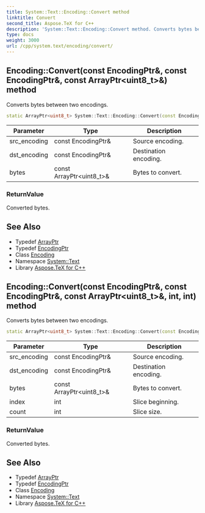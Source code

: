 ```yaml
---
title: System::Text::Encoding::Convert method
linktitle: Convert
second_title: Aspose.TeX for C++
description: 'System::Text::Encoding::Convert method. Converts bytes between two encodings in C++.'
type: docs
weight: 3000
url: /cpp/system.text/encoding/convert/
---
```

## Encoding::Convert(const EncodingPtr\&, const EncodingPtr\&, const ArrayPtr\<uint8_t\>\&) method


Converts bytes between two encodings.

```cpp
static ArrayPtr<uint8_t> System::Text::Encoding::Convert(const EncodingPtr &src_encoding, const EncodingPtr &dst_encoding, const ArrayPtr<uint8_t> &bytes)
```


| Parameter | Type | Description |
| --- | --- | --- |
| src_encoding | const EncodingPtr\& | Source encoding. |
| dst_encoding | const EncodingPtr\& | Destination encoding. |
| bytes | const ArrayPtr\<uint8_t\>\& | Bytes to convert. |

### ReturnValue

Converted bytes.

## See Also

* Typedef [ArrayPtr](../../../system/arrayptr/)
* Typedef [EncodingPtr](../../../system/encodingptr/)
* Class [Encoding](../)
* Namespace [System::Text](../../)
* Library [Aspose.TeX for C++](../../../)
## Encoding::Convert(const EncodingPtr\&, const EncodingPtr\&, const ArrayPtr\<uint8_t\>\&, int, int) method


Converts bytes between two encodings.

```cpp
static ArrayPtr<uint8_t> System::Text::Encoding::Convert(const EncodingPtr &src_encoding, const EncodingPtr &dst_encoding, const ArrayPtr<uint8_t> &bytes, int index, int count)
```


| Parameter | Type | Description |
| --- | --- | --- |
| src_encoding | const EncodingPtr\& | Source encoding. |
| dst_encoding | const EncodingPtr\& | Destination encoding. |
| bytes | const ArrayPtr\<uint8_t\>\& | Bytes to convert. |
| index | int | Slice beginning. |
| count | int | Slice size. |

### ReturnValue

Converted bytes.

## See Also

* Typedef [ArrayPtr](../../../system/arrayptr/)
* Typedef [EncodingPtr](../../../system/encodingptr/)
* Class [Encoding](../)
* Namespace [System::Text](../../)
* Library [Aspose.TeX for C++](../../../)
